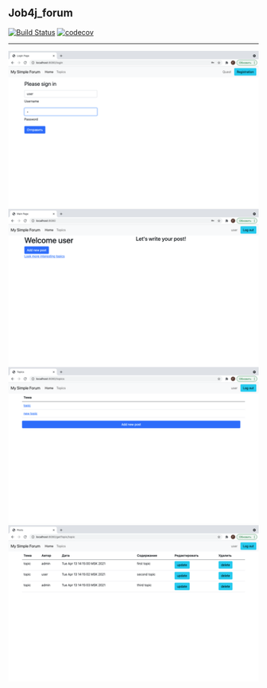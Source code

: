 ## Job4j_forum

[![Build Status](https://travis-ci.org/grigan-uragan/job4j_forum.svg?branch=master)](https://travis-ci.org/grigan-uragan/job4j_forum)
[![codecov](https://codecov.io/gh/grigan-uragan/job4j_forum/branch/master/graph/badge.svg)](https://codecov.io/gh/grigan-uragan/job4j_forum)

---

![alt text](image/1.png)
![alt text](image/2.png)
![alt text](image/3.png)
![alt text](image/4.png)